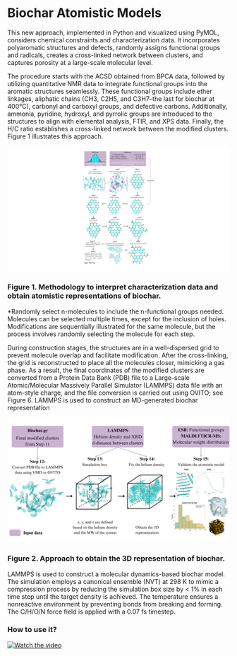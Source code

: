# Biochar Atomistic Models
This new approach, implemented in Python and visualized using PyMOL, considers chemical constraints and characterization data. It incorporates polyaromatic structures and defects, randomly assigns functional groups and radicals, creates a cross-linked network between clusters, and captures porosity at a large-scale molecular level. 

The procedure starts with the ACSD obtained from BPCA data, followed by utilizing quantitative NMR data to integrate functional groups into the aromatic structures seamlessly. These functional groups include ether linkages, aliphatic chains (CH3, C2H5, and C3H7–the last for biochar at 400°C), carbonyl and carboxyl groups, and defective carbons. Additionally, ammonia, pyridine, hydroxyl, and pyrrolic groups are introduced to the structures to align with elemental analysis, FTIR, and XPS data. Finally, the H/C ratio establishes a cross-linked network between the modified clusters. Figure 1 illustrates this approach.

![plot](./Figures/1.png)
### Figure 1. Methodology to interpret characterization data and obtain atomistic representations of biochar. 
*Randomly select n-molecules to include the n-functional groups needed. Molecules can be selected multiple times, except for the inclusion of holes. 
Modifications are sequentially illustrated for the same molecule, but the process involves randomly selecting the molecule for each step. 

During construction stages, the structures are in a well-dispersed grid to prevent molecule overlap and facilitate modification. After the cross-linking, the grid is reconstructed to place all the molecules closer, mimicking a gas phase. As a result, the final coordinates of the modified clusters are converted from a Protein Data Bank (PDB) file to a Large-scale Atomic/Molecular Massively Parallel Simulator (LAMMPS) data file with an atom-style charge, and the file conversion is carried out using OVITO; see Figure 6. LAMMPS is used to construct an MD-generated biochar representation

![plot](./Figures/2.png)
### Figure 2. Approach to obtain the 3D representation of biochar. 

LAMMPS is used to construct a molecular dynamics-based biochar model. The simulation employs a canonical ensemble (NVT) at 298 K to mimic a compression process by reducing the simulation box size by < 1% in each time step until the target density is achieved. The temperature ensures a nonreactive environment by preventing bonds from breaking and forming. The C/H/O/N force field is applied with a 0.07 fs timestep.

###  How to use it? 
[![Watch the video](https://img.youtube.com/vi/V4YJs-slrXk/maxresdefault.jpg)](https://www.youtube.com/watch?v=V4YJs-slrXk)

